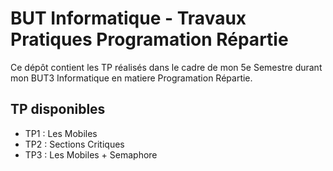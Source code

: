 # BUT Informatique - Travaux Pratiques Programation Répartie

Ce dépôt contient les TP réalisés dans le cadre de mon 5e Semestre durant mon BUT3 Informatique en matiere Programation Répartie.

## TP disponibles
- TP1 : Les Mobiles
- TP2 : Sections Critiques
- TP3 : Les Mobiles + Semaphore
